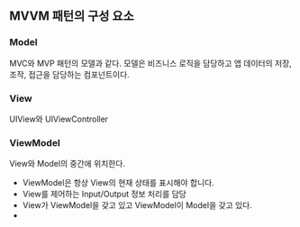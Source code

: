 ## MVVM 패턴의 구성 요소
### Model

MVC와 MVP 패턴의 모델과 같다. 모델은 비즈니스 로직을 담당하고 앱 데이터의 저장, 조작, 접근을 담당하는 컴포넌트이다.

### View

UIView와 UIViewController
### ViewModel

View와 Model의 중간에 위치한다.
- ViewModel은 항상 View의 현재 상태를 표시해야 합니다.
- View를 제어하는 ​​Input/Output 정보 처리를 담당
- View가 ViewModel을 갖고 있고 ViewModel이 Model을 갖고 있다.
- 